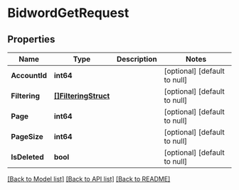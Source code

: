 # BidwordGetRequest

## Properties
Name | Type | Description | Notes
------------ | ------------- | ------------- | -------------
**AccountId** | **int64** |  | [optional] [default to null]
**Filtering** | [**[]FilteringStruct**](filtering_struct.md) |  | [optional] [default to null]
**Page** | **int64** |  | [optional] [default to null]
**PageSize** | **int64** |  | [optional] [default to null]
**IsDeleted** | **bool** |  | [optional] [default to null]

[[Back to Model list]](../README.md#documentation-for-models) [[Back to API list]](../README.md#documentation-for-api-endpoints) [[Back to README]](../README.md)


